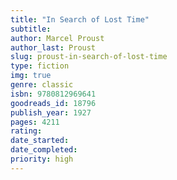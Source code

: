 ```yaml
---
title: "In Search of Lost Time"
subtitle: 
author: Marcel Proust
author_last: Proust
slug: proust-in-search-of-lost-time
type: fiction
img: true
genre: classic
isbn: 9780812969641
goodreads_id: 18796
publish_year: 1927
pages: 4211
rating: 
date_started:
date_completed:
priority: high
---
```

